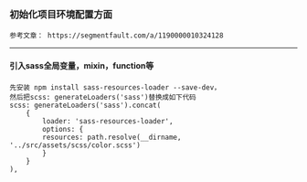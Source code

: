 ### 初始化项目环境配置方面 
    参考文章： https://segmentfault.com/a/1190000010324128
***
#### 引入sass全局变量，mixin，function等
```
先安装 npm install sass-resources-loader --save-dev，
然后把scss: generateLoaders('sass')替换成如下代码
scss: generateLoaders('sass').concat(
    {
        loader: 'sass-resources-loader',
        options: {
        resources: path.resolve(__dirname, '../src/assets/scss/color.scss')
        }
    }
), 
```
